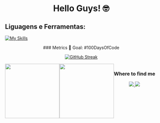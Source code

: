 
<div align="center">
<h1>Hello Guys! 🤓</h1>
</div>

<h2>Liguagens e Ferramentas:</h2>

[![My Skills](https://skillicons.dev/icons?i=aws,java,spring,angular,docker,kubernetes,html,css,js,vscode,eclipse,postman)](https://skillicons.dev)

<div align="center">
  ### Metrics
 🎯 Goal: #100DaysOfCode
 
 [![GitHub Streak](https://streak-stats.demolab.com/?user=luizcornelli&theme=tokyonight&hide_border=true)](https://git.io/streak-stats)
 
  <div style="display: flex;">
   <img height="180em" src="https://github-readme-stats.vercel.app/api?username=luizcornelli&show_icons=true&theme=tokyonight&hide_border=true&include_all_commits=true&count_private=true"/>
   <img height="180em" src="https://github-readme-stats.vercel.app/api/top-langs/?username=luizcornelli&layout=compact&langs_count=16&theme=tokyonight&hide_border=true"/>
 <div>
 
 ### Where to find me
 <div> 
   <a href="mailto:seuemailaqui@gmail.com">
     <img src="https://img.shields.io/badge/Gmail-D14836?style=for-the-badge&logo=gmail&logoColor=white"/>
   </a>  <a href="https://www.linkedin.com/in/luizcornelli/" target="_blank"><img src="https://img.shields.io/badge/-LinkedIn-%230077B5?style=for-the-badge&logo=linkedin&logoColor=white" target="_blank"></a> 
 </div>
</div>
